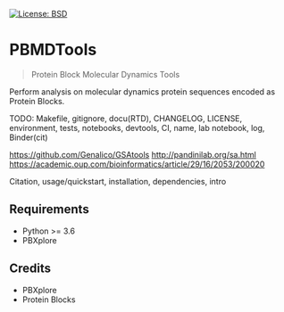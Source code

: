 [![License: BSD](https://img.shields.io/badge/License-BSD-blue.svg)](https://opensource.org/licenses/BSD-3-Clause)

# PBMDTools
> Protein Block Molecular Dynamics Tools

Perform analysis on molecular dynamics protein sequences encoded as Protein Blocks.

TODO: Makefile, gitignore, docu(RTD), CHANGELOG, LICENSE, environment, tests, notebooks, devtools, CI, name, lab notebook, log, Binder(cit)

https://github.com/Genalico/GSAtools
http://pandinilab.org/sa.html
https://academic.oup.com/bioinformatics/article/29/16/2053/200020

Citation, usage/quickstart, installation, dependencies, intro

## Requirements

- Python >= 3.6
- PBXplore

## Credits

- PBXplore
- Protein Blocks
